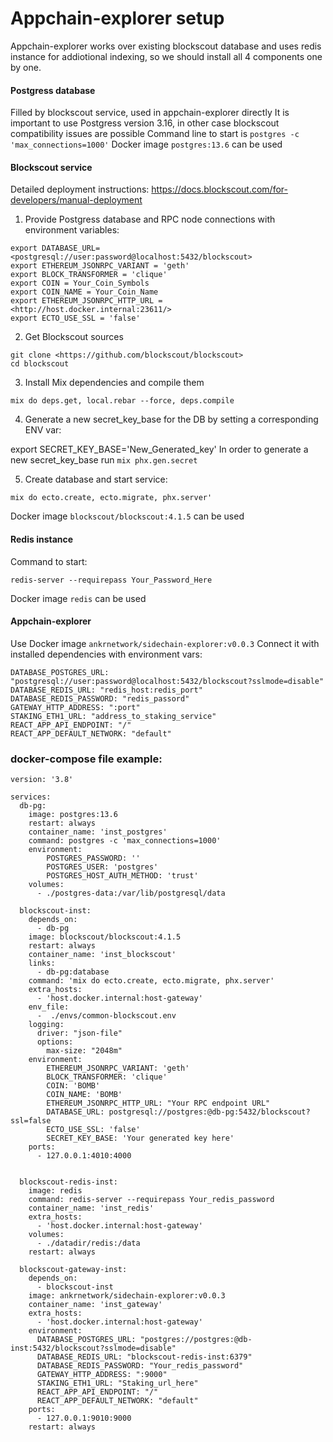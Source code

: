 # Appchain-explorer setup
Appchain-explorer works over existing blockscout database and uses redis instance for addiotional indexing,  so we should install all 4 components one by one.

#### Postgress database
Filled by blockscout service,  used in appchain-explorer directly
It is important to use Postgress version 3.16,  in other case blockscout compatibility issues are possible
Command line to start is 
`postgres -c 'max_connections=1000'`
Docker image `postgres:13.6` can be used

#### Blockscout service
Detailed deployment instructions: <https://docs.blockscout.com/for-developers/manual-deployment>


1. Provide Postgress database and RPC node connections with environment variables:

```
export DATABASE_URL=<postgresql://user:password@localhost:5432/blockscout>
export ETHEREUM_JSONRPC_VARIANT = 'geth'
export BLOCK_TRANSFORMER = 'clique'
export COIN = Your_Coin_Symbols
export COIN_NAME = Your_Coin_Name
export ETHEREUM_JSONRPC_HTTP_URL = <http://host.docker.internal:23611/>
export ECTO_USE_SSL = 'false'
```

2. Get Blockscout sources    

```
git clone <https://github.com/blockscout/blockscout>
cd blockscout
```

3. Install Mix dependencies and compile them 

```
mix do deps.get, local.rebar --force, deps.compile
```

4. Generate a new secret_key_base for the DB by setting a corresponding ENV var:

export SECRET_KEY_BASE='New_Generated_key'
In order to generate a new secret_key_base run `mix phx.gen.secret`

5. Create database and start service:
```
mix do ecto.create, ecto.migrate, phx.server'
```
Docker image `blockscout/blockscout:4.1.5` can be used

#### Redis instance
Command to start:
```
redis-server --requirepass Your_Password_Here
```
Docker image `redis` can be used

#### Appchain-explorer
Use Docker image `ankrnetwork/sidechain-explorer:v0.0.3`
Connect it with installed dependencies with environment vars:
```
DATABASE_POSTGRES_URL: "postgresql://user:password@localhost:5432/blockscout?sslmode=disable"
DATABASE_REDIS_URL: "redis_host:redis_port"
DATABASE_REDIS_PASSWORD: "redis_passord"
GATEWAY_HTTP_ADDRESS: ":port"
STAKING_ETH1_URL: "address_to_staking_service"
REACT_APP_API_ENDPOINT: "/"
REACT_APP_DEFAULT_NETWORK: "default"
```

### docker-compose file example:
```
version: '3.8'

services:
  db-pg:
    image: postgres:13.6
    restart: always
    container_name: 'inst_postgres'
    command: postgres -c 'max_connections=1000'
    environment:
        POSTGRES_PASSWORD: ''
        POSTGRES_USER: 'postgres'
        POSTGRES_HOST_AUTH_METHOD: 'trust'
    volumes:
      - ./postgres-data:/var/lib/postgresql/data

  blockscout-inst:
    depends_on:
      - db-pg
    image: blockscout/blockscout:4.1.5
    restart: always
    container_name: 'inst_blockscout'
    links:
      - db-pg:database
    command: 'mix do ecto.create, ecto.migrate, phx.server'
    extra_hosts:
      - 'host.docker.internal:host-gateway'
    env_file:
      -  ./envs/common-blockscout.env
    logging:
      driver: "json-file"
      options:
        max-size: "2048m"
    environment:
        ETHEREUM_JSONRPC_VARIANT: 'geth'
        BLOCK_TRANSFORMER: 'clique'
        COIN: 'BOMB'
        COIN_NAME: 'BOMB'
        ETHEREUM_JSONRPC_HTTP_URL: "Your RPC endpoint URL"
        DATABASE_URL: postgresql://postgres:@db-pg:5432/blockscout?ssl=false
        ECTO_USE_SSL: 'false'
        SECRET_KEY_BASE: 'Your generated key here'
    ports:
      - 127.0.0.1:4010:4000


  blockscout-redis-inst:
    image: redis
    command: redis-server --requirepass Your_redis_password
    container_name: 'inst_redis'
    extra_hosts:
      - 'host.docker.internal:host-gateway'
    volumes:
      - ./datadir/redis:/data
    restart: always

  blockscout-gateway-inst:
    depends_on:
      - blockscout-inst
    image: ankrnetwork/sidechain-explorer:v0.0.3
    container_name: 'inst_gateway'
    extra_hosts:
      - 'host.docker.internal:host-gateway'
    environment:
      DATABASE_POSTGRES_URL: "postgres://postgres:@db-inst:5432/blockscout?sslmode=disable"
      DATABASE_REDIS_URL: "blockscout-redis-inst:6379"
      DATABASE_REDIS_PASSWORD: "Your_redis_password"
      GATEWAY_HTTP_ADDRESS: ":9000"
      STAKING_ETH1_URL: "Staking_url_here"
      REACT_APP_API_ENDPOINT: "/"
      REACT_APP_DEFAULT_NETWORK: "default"
    ports:
      - 127.0.0.1:9010:9000
    restart: always
```

